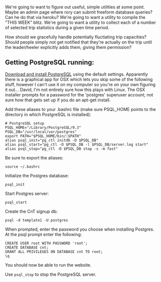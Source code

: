 We're going to want to figure out useful, simple utilities at some point.
Maybe an admin page where rory can submit freeform database queries?
Can he do that via heroku? 
We're going to want a utility to compile the "THIS WEEK" blitz. 
We're going to want a utility to collect each of a number of selected
trip statistics during a given time period. 

How should we gracefully handle potentially fluctiating trip capacities?
Should people simply not get notified that they're actually on the trip
until the leader/heeler explicitly adds them, giving them permission?


Getting PostgreSQL running:
--------------------------

[Download and install PostgreSQL](http://www.postgresql.org/download/) using the default settings. Apparently there is a graphical app for OSX which lets you skip some of the following stuff, however I can't use it on my computer so you're on your own figuring it out... David, I'm not entirely sure how this plays with Linux. The OSX installer prompts for a password for the 'postgres' superuser account; not sure how that gets set up if you do an apt-get install. 

Add these aliases to your .bashrc file (make sure PSQL_HOME points to the directory in which PostgreSQL is installed):

```
# PostgreSQL setup
PSQL_HOME="/Library/PostgreSQL/9.3"
PSQL_DB="/usr/local/var/postgres"
export PATH="$PSQL_HOME/bin/:$PATH"
alias psql_init="pg_ctl initdb -D $PSQL_DB"
alias psql_start="pg_ctl -D $PSQL_DB -l $PSQL_DB/server.log start"
alias psql_stop="pg_ctl -D $PSQL_DB stop -s -m fast"
```
      
Be sure to export the aliases:
```
source ~/.bashrc
```

Initialize the Postgres database:
```
psql_init
```

Start Postgres server:
```
psql_start
```

Create the CnT signup db:
```
psql -d template1 -U postgres
```

When prompted, enter the password you choose when installing Postgres. At the psql prompt enter the following:
```
CREATE USER root WITH PASSWORD 'root';
CREATE DATABASE cnt;
GRANT ALL PRIVILEGES ON DATABASE cnt TO root;
\q
```

You should now be able to run the website.

Use `psql_stop` to stop the PostgreSQL server.